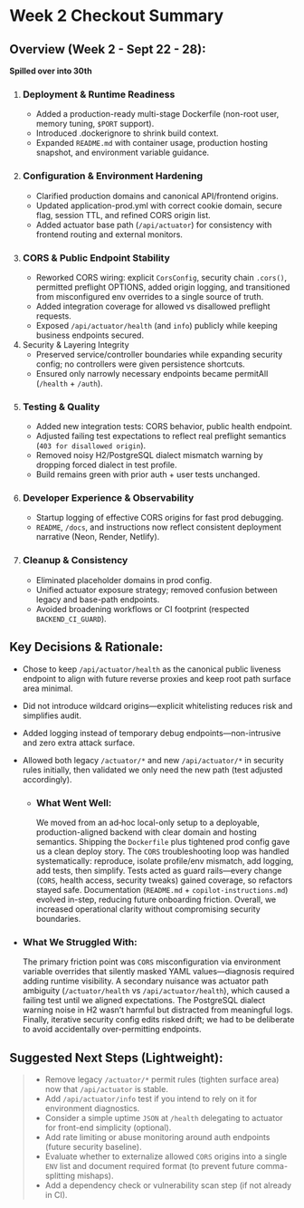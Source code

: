 # Week 2 Checkout Summary

## Overview (Week 2 - Sept 22 - 28):
**Spilled over into 30th**
1. ### Deployment & Runtime Readiness
   - Added a production-ready multi-stage Dockerfile (non-root user, memory tuning, `$PORT` support).
   - Introduced .dockerignore to shrink build context.
   - Expanded `README.md` with container usage, production hosting snapshot, and environment variable guidance.
2. ### Configuration & Environment Hardening
   - Clarified production domains and canonical API/frontend origins.
   - Updated application-prod.yml with correct cookie domain, secure flag, session TTL, and refined CORS origin list.
   - Added actuator base path (`/api/actuator`) for consistency with frontend routing and external monitors.
3. ### CORS & Public Endpoint Stability
   - Reworked CORS wiring: explicit `CorsConfig`, security chain `.cors()`, permitted preflight OPTIONS, added origin logging, and transitioned from misconfigured env overrides to a single source of truth.
   - Added integration coverage for allowed vs disallowed preflight requests.
   - Exposed `/api/actuator/health` (and `info`) publicly while keeping business endpoints secured.
4. Security & Layering Integrity
   - Preserved service/controller boundaries while expanding security config; no controllers were given persistence shortcuts.
   - Ensured only narrowly necessary endpoints became permitAll (`/health` + `/auth`).
5. ### Testing & Quality
   - Added new integration tests: CORS behavior, public health endpoint.
   - Adjusted failing test expectations to reflect real preflight semantics (`403 for disallowed origin`).
   - Removed noisy H2/PostgreSQL dialect mismatch warning by dropping forced dialect in test profile.
   - Build remains green with prior auth + user tests unchanged.
6. ### Developer Experience & Observability
   - Startup logging of effective CORS origins for fast prod debugging.
   - `README`, `/docs`, and instructions now reflect consistent deployment narrative (Neon, Render, Netlify).
7. ### Cleanup & Consistency
   - Eliminated placeholder <tld> domains in prod config.
   - Unified actuator exposure strategy; removed confusion between legacy and base-path endpoints.
   - Avoided broadening workflows or CI footprint (respected `BACKEND_CI_GUARD`).
## Key Decisions & Rationale:
- Chose to keep `/api/actuator/health` as the canonical public liveness endpoint to align with future reverse proxies and keep root path surface area minimal.
- Did not introduce wildcard origins—explicit whitelisting reduces risk and simplifies audit.
- Added logging instead of temporary debug endpoints—non-intrusive and zero extra attack surface.
- Allowed both legacy `/actuator/*` and new `/api/actuator/*` in security rules initially, then validated we only need the new path (test adjusted accordingly).

  - ### What Went Well:
     We moved from an ad‑hoc local-only setup to a deployable, production-aligned backend with clear domain and hosting semantics. Shipping the `Dockerfile` plus tightened prod config gave us a clean deploy story. The `CORS` troubleshooting loop was handled systematically: reproduce, isolate profile/env mismatch, add logging, add tests, then simplify. Tests acted as guard rails—every change (`CORS`, health access, security tweaks) gained coverage, so refactors stayed safe. Documentation (`README.md` + `copilot-instructions.md`) evolved in-step, reducing future onboarding friction. Overall, we increased operational clarity without compromising security boundaries.
- ### What We Struggled With:
   The primary friction point was `CORS` misconfiguration via environment variable overrides that silently masked YAML values—diagnosis required adding runtime visibility. A secondary nuisance was actuator path ambiguity (`/actuator/health` vs `/api/actuator/health`), which caused a failing test until we aligned expectations. The PostgreSQL dialect warning noise in H2 wasn’t harmful but distracted from meaningful logs. Finally, iterative security config edits risked drift; we had to be deliberate to avoid accidentally over-permitting endpoints.
## Suggested Next Steps (Lightweight):
>- Remove legacy `/actuator/*` permit rules (tighten surface area) now that `/api/actuator` is stable.
>- Add `/api/actuator/info` test if you intend to rely on it for environment diagnostics.
>- Consider a simple uptime `JSON` at `/health` delegating to actuator for front-end simplicity (optional).
>- Add rate limiting or abuse monitoring around auth endpoints (future security baseline).
>- Evaluate whether to externalize allowed `CORS` origins into a single `ENV` list and document required format (to prevent future comma-splitting mishaps).
>- Add a dependency check or vulnerability scan step (if not already in CI).